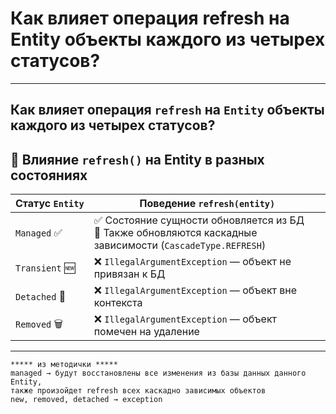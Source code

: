 # Как влияет операция refresh на Entity объекты каждого из четырех статусов?

---
## Как влияет операция `refresh` на `Entity` объекты каждого из четырех статусов?

[](https://github.com/yury-connect/ITM_task026_Java_Podgotovka_k_INTERVJU/blob/by_questions/ITM/ITM05_Hibernate/Hibernate.md#%D0%BA%D0%B0%D0%BA-%D0%B2%D0%BB%D0%B8%D1%8F%D0%B5%D1%82-%D0%BE%D0%BF%D0%B5%D1%80%D0%B0%D1%86%D0%B8%D1%8F-refresh-%D0%BD%D0%B0-entity-%D0%BE%D0%B1%D1%8A%D0%B5%D0%BA%D1%82%D1%8B-%D0%BA%D0%B0%D0%B6%D0%B4%D0%BE%D0%B3%D0%BE-%D0%B8%D0%B7-%D1%87%D0%B5%D1%82%D1%8B%D1%80%D0%B5%D1%85-%D1%81%D1%82%D0%B0%D1%82%D1%83%D1%81%D0%BE%D0%B2)

## 🔄 Влияние `refresh()` на Entity в разных состояниях

[](https://github.com/yury-connect/ITM_task026_Java_Podgotovka_k_INTERVJU/blob/by_questions/ITM/ITM05_Hibernate/Hibernate.md#-%D0%B2%D0%BB%D0%B8%D1%8F%D0%BD%D0%B8%D0%B5-refresh-%D0%BD%D0%B0-entity-%D0%B2-%D1%80%D0%B0%D0%B7%D0%BD%D1%8B%D1%85-%D1%81%D0%BE%D1%81%D1%82%D0%BE%D1%8F%D0%BD%D0%B8%D1%8F%D1%85)

|**Статус** `Entity`|**Поведение** `refresh(entity)`|
|---|---|
|`Managed` ✅|✅ Состояние сущности обновляется из БД  <br>🔄 Также обновляются каскадные зависимости (`CascadeType.REFRESH`)|
|`Transient` 🆕|❌ `IllegalArgumentException` — объект не привязан к БД|
|`Detached` 🔌|❌ `IllegalArgumentException` — объект вне контекста|
|`Removed` 🗑|❌ `IllegalArgumentException` — объект помечен на удаление|

---

```
***** из методички *****
managed → будут восстановлены все изменения из базы данных данного Entity, 
также произойдет refresh всех каскадно зависимых объектов
new, removed, detached → exception

```
